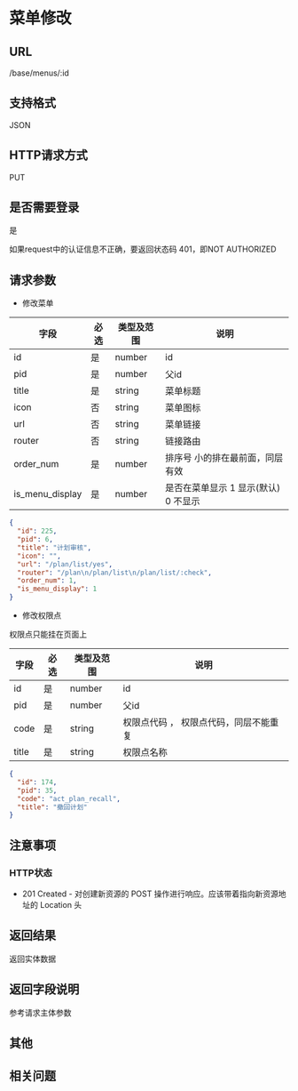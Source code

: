 # 菜单修改

## URL

/base/menus/:id

## 支持格式

JSON

## HTTP请求方式

PUT

## 是否需要登录

是

如果request中的认证信息不正确，要返回状态码 401，即NOT AUTHORIZED

## 请求参数

- 修改菜单

字段 | 必选 | 类型及范围 | 说明
----|------|----------|-------------
id                |   是   | number    | id
pid               |   是   | number    | 父id
title             |   是   | string    | 菜单标题
icon              |   否   | string    | 菜单图标
url               |   否   | string    | 菜单链接
router            |   否   | string    | 链接路由
order_num         |   是   | number    | 排序号 小的排在最前面，同层有效
is_menu_display   |   是   | number    | 是否在菜单显示 1 显示(默认) 0 不显示

```json
{
  "id": 225,
  "pid": 6,
  "title": "计划审核",
  "icon": "",
  "url": "/plan/list/yes",
  "router": "/plan\n/plan/list\n/plan/list/:check",
  "order_num": 1,
  "is_menu_display": 1
}
```

- 修改权限点

权限点只能挂在页面上

字段 | 必选 | 类型及范围 | 说明
----|------|----------|-------------
id                |   是   | number    | id
pid               |   是   | number    | 父id
code              |   是   | string    | 权限点代码 ， 权限点代码，同层不能重复
title             |   是   | string    | 权限点名称

```json
{
  "id": 174,
  "pid": 35,
  "code": "act_plan_recall",
  "title": "撤回计划"
}
```

## 注意事项

### HTTP状态

- 201 Created - 对创建新资源的 POST 操作进行响应。应该带着指向新资源地址的 Location 头

## 返回结果

返回实体数据

## 返回字段说明

参考请求主体参数

## 其他

## 相关问题
